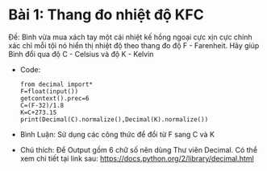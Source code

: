 # Bài 1: Thang đo nhiệt độ KFC
Đề: Bình vừa mua xách tay một cái nhiệt kế hồng ngoại cực xịn cực chính xác chỉ mỗi tội nó hiển thị nhiệt độ theo thang đo độ F - Farenheit. Hãy giúp Bình đổi qua độ C - Celsius và độ K - Kelvin
* Code:

      from decimal import*
      F=float(input())
      getcontext().prec=6
      C=(F-32)/1.8
      K=C+273.15
      print(Decimal(C).normalize(),Decimal(K).normalize())
      
* Bình Luận:
Sử dụng các công thức để đổi từ F sang C và K
* Chú thích: 
Để Output gồm 6 chữ số nên dùng Thư viên Decimal. Có thể xem chi tiết tại link sau: https://docs.python.org/2/library/decimal.html
